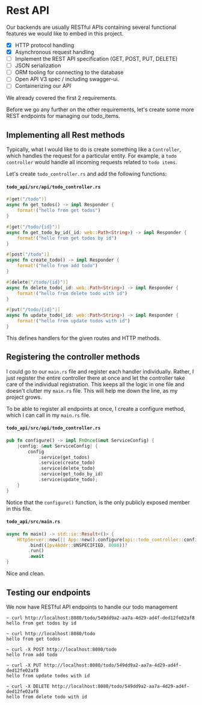 # Rest API

Our backends are usually RESTful APIs containing several functional features we would like to embed in this project.

* [x] HTTP protocol handling
* [x] Asynchronous request handling
* [ ] Implement the REST API specification (GET, POST, PUT, DELETE)
* [ ] JSON serialization
* [ ] ORM tooling for connecting to the database
* [ ] Open API V3 spec / including swagger-ui.
* [ ] Containerizing our API

We already covered the first 2 requirements.

Before we go any further on the other requirements, let's create some more REST endpoints for managing our todo_items.

## Implementing all Rest methods
Typically, what I would like to do is create something like a `Controller`, which handles the request for a particular entity.
For example, a `todo controller` would handle all incoming requests related to `todo items`.

Let's create `todo_controller.rs` and add the following functions:

#### **`todo_api/src/api/todo_controller.rs`**
```rust
#[get("/todo")]
async fn get_todos() -> impl Responder {
    format!("hello from get todos")
}

#[get("/todo/{id}")]
async fn get_todo_by_id(_id: web::Path<String>) -> impl Responder {
    format!("hello from get todos by id")
}

#[post("/todo")]
async fn create_todo() -> impl Responder {
    format!("hello from add todo")
}

#[delete("/todo/{id}")]
async fn delete_todo(_id: web::Path<String>) -> impl Responder {
    format!("hello from delete todo with id")
}

#[put("/todo/{id}")]
async fn update_todo(_id: web::Path<String>) -> impl Responder {
    format!("hello from update todos with id")
}
```

This defines handlers for the given routes and HTTP methods. 

## Registering the controller methods
I could go to our `main.rs` file and register each handler individually. Rather, I just register the entire controller there at once and let the controller take care of the individual registration. This keeps all the logic in one file and doesn't clutter my `main.rs` file. This will help me down the line, as my project grows.

To be able to register all endpoints at once, I create a configure method, which I can call in my `main.rs` file.

#### **`todo_api/src/api/todo_controller.rs`**
```rust 
pub fn configure() -> impl FnOnce(&mut ServiceConfig) {
    |config: &mut ServiceConfig| {
        config
            .service(get_todos)
            .service(create_todo)
            .service(delete_todo)
            .service(get_todo_by_id)
            .service(update_todo);
    }
}
```
Notice that the `configure()` function, is the only publicly exposed member in this file.

#### **`todo_api/src/main.rs`**
```rust
async fn main() -> std::io::Result<()> {
    HttpServer::new(|| App::new().configure(api::todo_controller::configure()))
        .bind((Ipv4Addr::UNSPECIFIED, 8080))?
        .run()
        .await
}
```

Nice and clean.

## Testing our endpoints

We now have RESTful API endpoints to handle our todo management
```shell
~ curl http://localhost:8080/todo/549dd9a2-aa7a-4d29-ad4f-ded12fe02af8
hello from get todos by id

~ curl http://localhost:8080/todo
hello from get todos

~ curl -X POST http://localhost:8080/todo
hello from add todo

~ curl -X PUT http://localhost:8080/todo/549dd9a2-aa7a-4d29-ad4f-ded12fe02af8
hello from update todos with id

~ curl -X DELETE http://localhost:8080/todo/549dd9a2-aa7a-4d29-ad4f-ded12fe02af8
hello from delete todo with id
```
